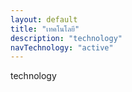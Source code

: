 ```yaml
---
layout: default
title: "เทคโนโลยี"
description: "technology"
navTechnology: "active"
---
```

technology
